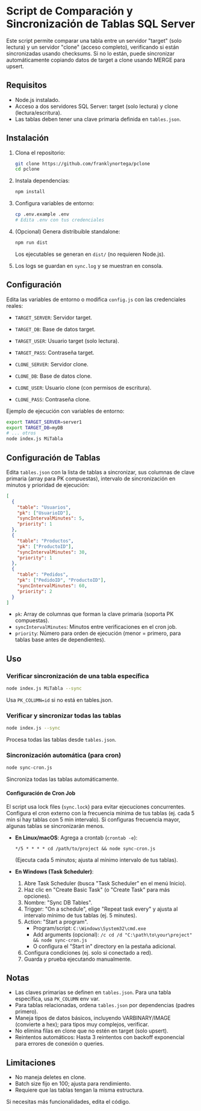 # Script de Comparación y Sincronización de Tablas SQL Server

Este script permite comparar una tabla entre un servidor "target" (solo lectura) y un servidor "clone" (acceso completo), verificando si están sincronizadas usando checksums. Si no lo están, puede sincronizar automáticamente copiando datos de target a clone usando MERGE para upsert.

## Requisitos

- Node.js instalado.
- Acceso a dos servidores SQL Server: target (solo lectura) y clone (lectura/escritura).
- Las tablas deben tener una clave primaria definida en `tables.json`.

## Instalación

1. Clona el repositorio:
   ```bash
   git clone https://github.com/franklynortega/pclone
   cd pclone
   ```

2. Instala dependencias:
   ```bash
   npm install
   ```

3. Configura variables de entorno:
   ```bash
   cp .env.example .env
   # Edita .env con tus credenciales
   ```

4. (Opcional) Genera distribuible standalone:
   ```bash
   npm run dist
   ```
   Los ejecutables se generan en `dist/` (no requieren Node.js).

5. Los logs se guardan en `sync.log` y se muestran en consola.

## Configuración

Edita las variables de entorno o modifica `config.js` con las credenciales reales:

- `TARGET_SERVER`: Servidor target.
- `TARGET_DB`: Base de datos target.
- `TARGET_USER`: Usuario target (solo lectura).
- `TARGET_PASS`: Contraseña target.

- `CLONE_SERVER`: Servidor clone.
- `CLONE_DB`: Base de datos clone.
- `CLONE_USER`: Usuario clone (con permisos de escritura).
- `CLONE_PASS`: Contraseña clone.

Ejemplo de ejecución con variables de entorno:

```bash
export TARGET_SERVER=server1
export TARGET_DB=myDB
# ... otros
node index.js MiTabla
```

## Configuración de Tablas

Edita `tables.json` con la lista de tablas a sincronizar, sus columnas de clave primaria (array para PK compuestas), intervalo de sincronización en minutos y prioridad de ejecución:

```json
[
  {
    "table": "Usuarios",
    "pk": ["UsuarioID"],
    "syncIntervalMinutes": 5,
    "priority": 1
  },
  {
    "table": "Productos",
    "pk": ["ProductoID"],
    "syncIntervalMinutes": 30,
    "priority": 1
  },
  {
    "table": "Pedidos",
    "pk": ["PedidoID", "ProductoID"],
    "syncIntervalMinutes": 60,
    "priority": 2
  }
]
```

- `pk`: Array de columnas que forman la clave primaria (soporta PK compuestas).
- `syncIntervalMinutes`: Minutos entre verificaciones en el cron job.
- `priority`: Número para orden de ejecución (menor = primero, para tablas base antes de dependientes).

## Uso

### Verificar sincronización de una tabla específica

```bash
node index.js MiTabla --sync
```

Usa `PK_COLUMN=id` si no está en tables.json.

### Verificar y sincronizar todas las tablas

```bash
node index.js --sync
```

Procesa todas las tablas desde `tables.json`.

### Sincronización automática (para cron)

```bash
node sync-cron.js
```

Sincroniza todas las tablas automáticamente.

#### Configuración de Cron Job

El script usa lock files (`sync.lock`) para evitar ejecuciones concurrentes. Configura el cron externo con la frecuencia mínima de tus tablas (ej. cada 5 min si hay tablas con 5 min intervalo). Si configuras frecuencia mayor, algunas tablas se sincronizarán menos.

- **En Linux/macOS**: Agrega a crontab (`crontab -e`):
  ```
  */5 * * * * cd /path/to/project && node sync-cron.js
  ```
  (Ejecuta cada 5 minutos; ajusta al mínimo intervalo de tus tablas).

- **En Windows (Task Scheduler)**:
  1. Abre Task Scheduler (busca "Task Scheduler" en el menú Inicio).
  2. Haz clic en "Create Basic Task" (o "Create Task" para más opciones).
  3. Nombre: "Sync DB Tables".
  4. Trigger: "On a schedule", elige "Repeat task every" y ajusta al intervalo mínimo de tus tablas (ej. 5 minutes).
  5. Action: "Start a program".
     - Program/script: `C:\Windows\System32\cmd.exe`
     - Add arguments (opcional): `/c cd /d "C:\path\to\your\project" && node sync-cron.js`
     - O configura el "Start in" directory en la pestaña adicional.
  6. Configura condiciones (ej. solo si conectado a red).
  7. Guarda y prueba ejecutando manualmente.

## Notas

- Las claves primarias se definen en `tables.json`. Para una tabla específica, usa `PK_COLUMN` env var.
- Para tablas relacionadas, ordena `tables.json` por dependencias (padres primero).
- Maneja tipos de datos básicos, incluyendo VARBINARY/IMAGE (convierte a hex); para tipos muy complejos, verificar.
- No elimina filas en clone que no estén en target (solo upsert).
- Reintentos automáticos: Hasta 3 reintentos con backoff exponencial para errores de conexión o queries.

## Limitaciones

- No maneja deletes en clone.
- Batch size fijo en 100; ajusta para rendimiento.
- Requiere que las tablas tengan la misma estructura.

Si necesitas más funcionalidades, edita el código.